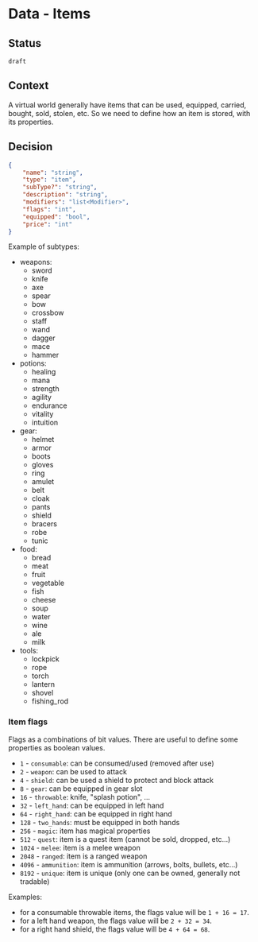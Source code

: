 # Data - Items

## Status

`draft`

## Context

A virtual world generally have items that can be used, equipped, carried, bought, sold, stolen, etc.
So we need to define how an item is stored, with its properties.

## Decision

```json
{
    "name": "string",
    "type": "item",
    "subType?": "string",
    "description": "string",
    "modifiers": "list<Modifier>",
    "flags": "int",
    "equipped": "bool",
    "price": "int"
}
```

Example of subtypes:

- weapons:
    - sword
    - knife
    - axe
    - spear
    - bow
    - crossbow
    - staff
    - wand
    - dagger
    - mace
    - hammer
- potions:
    - healing
    - mana
    - strength
    - agility
    - endurance
    - vitality
    - intuition
- gear:
    - helmet
    - armor
    - boots
    - gloves
    - ring
    - amulet
    - belt
    - cloak
    - pants
    - shield
    - bracers
    - robe
    - tunic
- food:
    - bread
    - meat
    - fruit
    - vegetable
    - fish
    - cheese
    - soup
    - water
    - wine
    - ale
    - milk
- tools:
    - lockpick
    - rope
    - torch
    - lantern
    - shovel
    - fishing_rod

### Item flags

Flags as a combinations of bit values. There are useful to define some properties as boolean values.

-    `1` - `consumable`: can be consumed/used (removed after use)
-    `2` - `weapon`: can be used to attack
-    `4` - `shield`: can be used a shield to protect and block attack
-    `8` - `gear`: can be equipped in gear slot
-   `16` - `throwable`: knife, "splash potion", ...
-   `32` - `left_hand`: can be equipped in left hand
-   `64` - `right_hand`: can be equipped in right hand
-  `128` - `two_hands`: must be equipped in both hands
-  `256` - `magic`: item has magical properties
-  `512` - `quest`: item is a quest item (cannot be sold, dropped, etc...)
- `1024` - `melee`: item is a melee weapon
- `2048` - `ranged`: item is a ranged weapon
- `4096` - `ammunition`: item is ammunition (arrows, bolts, bullets, etc...)
- `8192` - `unique`: item is unique (only one can be owned, generally not tradable)

Examples:

- for a consumable throwable items, the flags value will be `1 + 16 = 17`.
- for a left hand weapon, the flags value will be `2 + 32 = 34`.
- for a right hand shield, the flags value will be `4 + 64 = 68`.
